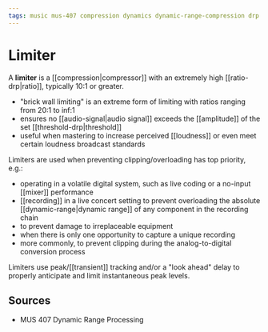```yaml
---
tags: music mus-407 compression dynamics dynamic-range-compression drp
---
```


# Limiter

A **limiter** is a [[compression|compressor]] with an extremely high [[ratio-drp|ratio]], typically 10:1 or greater.

- "brick wall limiting" is an extreme form of limiting with ratios ranging from 20:1 to inf:1
- ensures no [[audio-signal|audio signal]] exceeds the [[amplitude]] of the set [[threshold-drp|threshold]]
- useful when mastering to increase perceived [[loudness]] or even meet certain loudness broadcast standards

Limiters are used when preventing clipping/overloading has top priority, e.g.:

- operating in a volatile digital system, such as live coding or a no-input [[mixer]] performance
- [[recording]] in a live concert setting to prevent overloading the absolute [[dynamic-range|dynamic range]] of any component in the recording chain
- to prevent damage to irreplaceable equipment
- when there is only one opportunity to capture a unique recording
- more commonly, to prevent clipping during the analog-to-digital conversion process

Limiters use peak/[[transient]] tracking and/or a "look ahead" delay to properly anticipate and limit instantaneous peak levels.

## Sources

- MUS 407 Dynamic Range Processing

